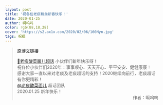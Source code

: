 ```yaml
---
layout: post
title: '祝各位老痰粉丝新春快乐！'
date: 2020-01-25
author: 啊呜呜
color: rgb(88,18,28)
cover: 'https://s2.ax1x.com/2020/02/06/160Nyn.jpg'
tags: 祝福
---
```


> [原博文链接](https://weibo.com/2886348734/Ir1QSBMjB)
> 
> [💎老痰酸菜面儿超话](https://weibo.com/p/100808c9bf185bddd18c52092ca1528b4d683a) 小伙伴们新年快乐呀！<br/>祝各位小伙伴们2020年：事事顺心、天天开心、平平安安、健健康康！<br/>感谢大家一直以来对老痰及老痰超话的支持！2020继续向前行，老痰超话有你更精彩！<br/>[@老痰酸菜面儿](https://weibo.com/u/1790149570) 超话团队<br/>2020.01.25 新年快乐！<span style="text-align:right; display:block">作者：啊呜呜</span>